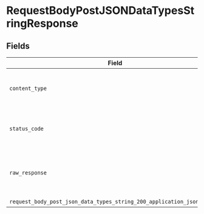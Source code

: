 # RequestBodyPostJSONDataTypesStringResponse


## Fields

| Field                                                                                                                                             | Type                                                                                                                                              | Required                                                                                                                                          | Description                                                                                                                                       |
| ------------------------------------------------------------------------------------------------------------------------------------------------- | ------------------------------------------------------------------------------------------------------------------------------------------------- | ------------------------------------------------------------------------------------------------------------------------------------------------- | ------------------------------------------------------------------------------------------------------------------------------------------------- |
| `content_type`                                                                                                                                    | *str*                                                                                                                                             | :heavy_check_mark:                                                                                                                                | HTTP response content type for this operation                                                                                                     |
| `status_code`                                                                                                                                     | *int*                                                                                                                                             | :heavy_check_mark:                                                                                                                                | HTTP response status code for this operation                                                                                                      |
| `raw_response`                                                                                                                                    | [requests.Response](https://requests.readthedocs.io/en/latest/api/#requests.Response)                                                             | :heavy_minus_sign:                                                                                                                                | Raw HTTP response; suitable for custom response parsing                                                                                           |
| `request_body_post_json_data_types_string_200_application_json_object`                                                                            | [Optional[RequestBodyPostJSONDataTypesString200ApplicationJSON]](../../models/operations/requestbodypostjsondatatypesstring200applicationjson.md) | :heavy_minus_sign:                                                                                                                                | OK                                                                                                                                                |